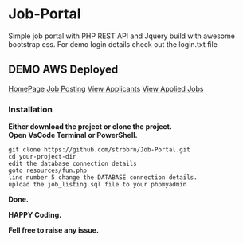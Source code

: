 # Job-Portal
Simple job portal with PHP REST API and Jquery build with awesome bootstrap css.
For demo login details check out the login.txt file
## DEMO AWS Deployed
[HomePage](http://13.127.106.28)
[Job Posting](http://13.127.106.28/employer/index.php)
[View Applicants](http://13.127.106.28/employer/applicants.php)
[View Applied Jobs](http://13.127.106.28/applied-job.php)
### Installation

**Either download the project or clone the project.**<br/>
**Open VsCode Terminal or PowerShell.**
```
git clone https://github.com/strbbrn/Job-Portal.git
cd your-project-dir
edit the database connection details
goto resources/fun.php
line number 5 change the DATABASE connection details.
upload the job_listing.sql file to your phpmyadmin

```
**Done.**<br/>

**HAPPY Coding.**<br/>

**Fell free to raise any issue.**<br/>
